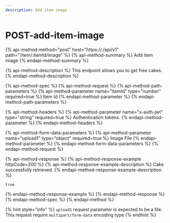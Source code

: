 ```yaml
---
description: Add item image
---
```


# POST-add-item-image

{% api-method method="post" host="https://<host>:<port>/api/v1" path="/item/:itemId/image" %}
{% api-method-summary %}
Add item image
{% endapi-method-summary %}

{% api-method-description %}
This endpoint allows you to get free cakes.
{% endapi-method-description %}

{% api-method-spec %}
{% api-method-request %}
{% api-method-path-parameters %}
{% api-method-parameter name="itemId" type="number" required=true %}
Item Id
{% endapi-method-parameter %}
{% endapi-method-path-parameters %}

{% api-method-headers %}
{% api-method-parameter name="x-auth-jwt" type="string" required=true %}
Authentication tokens.
{% endapi-method-parameter %}
{% endapi-method-headers %}

{% api-method-form-data-parameters %}
{% api-method-parameter name="upload1" type="object" required=true %}
Image File
{% endapi-method-parameter %}
{% endapi-method-form-data-parameters %}
{% endapi-method-request %}

{% api-method-response %}
{% api-method-response-example httpCode=200 %}
{% api-method-response-example-description %}
Cake successfully retrieved.
{% endapi-method-response-example-description %}

```
true
```
{% endapi-method-response-example %}
{% endapi-method-response %}
{% endapi-method-spec %}
{% endapi-method %}

{% hint style="info" %}
`upload1` request parameter is expected to be a file. This request require `multipart/form-data` encoding type
{% endhint %}



